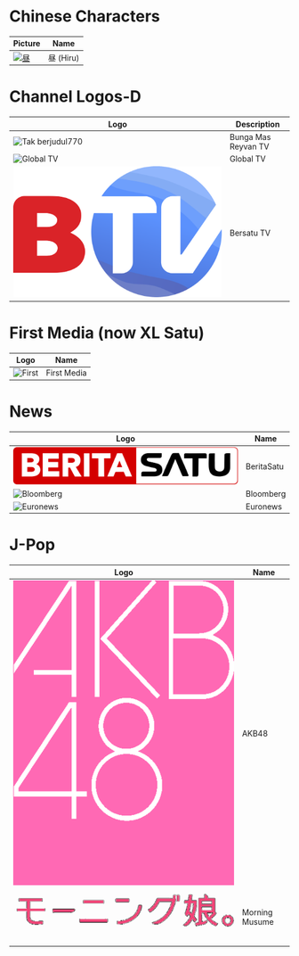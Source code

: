 # Chinese Characters
Picture | Name
-- | --
[![昼](https://github.com/user-attachments/assets/654055a4-fac9-4460-bf04-3368f96475bb)](https://chatgpt.com/s/m_68132e6c80dc81919a5a9a06cf95f58e) | 昼 (Hiru)
# Channel Logos-D
Logo | Description
-- | --
![Tak berjudul770](https://github.com/user-attachments/assets/c11a50ba-ee2c-4e2e-9e6b-dc9020b6864b) | Bunga Mas Reyvan TV
![Global TV](https://upload.wikimedia.org/wikipedia/commons/9/9c/GTV_%282017%29.svg) | Global TV
![BTV](https://github.com/TG635-alt126xA/ExtendedMaster113/raw/refs/heads/main/BTV_(Indonesia)_logo_(2025).svg) | Bersatu TV
# First Media (now XL Satu)
Logo | Name
-- | --
![First](https://upload.wikimedia.org/wikipedia/commons/8/8f/First_Media_logo.svg) | First Media
# News
Logo | Name
-- | --
![IDTV](https://github.com/TG635-alt126xA/ExtendedMaster113/raw/refs/heads/main/BeritaSatu_(Flat).svg) | BeritaSatu
![Bloomberg](https://upload.wikimedia.org/wikipedia/commons/5/5d/New_Bloomberg_Logo.svg) | Bloomberg
![Euronews](https://upload.wikimedia.org/wikipedia/commons/4/46/Euronews_2016_logo.svg) | Euronews
# J-Pop
Logo | Name
-- | --
![AKB48](https://github.com/TG635-alt126xA/ExtendedMaster113/raw/refs/heads/main/AKB48_logo(pink).png) | AKB48
![Momusu](https://github.com/TG635-alt126xA/ExtendedMaster113/raw/refs/heads/main/MorningMusumeLogo.png) | Morning Musume
